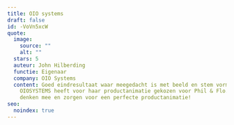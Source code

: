 ```yaml
---
title: OIO systems
draft: false
id: -VoVn5xcW
quote:
  image:
    source: ""
    alt: ""
  stars: 5
  auteur: John Hilberding
  functie: Eigenaar
  company: OIO Systems
  content: Goed eindresultaat waar meegedacht is met beeld en stem vorming.
    OIOSYSTEMS heeft voor haar productanimatie gekozen voor Phil & Flo. Ze
    denken mee en zorgen voor een perfecte productanimatie!
seo:
  noindex: true
---
```

